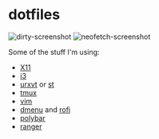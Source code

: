 # dotfiles
![dirty-screenshot](https://i.imgur.com/kgMntuph.png)
![neofetch-screenshot](https://i.imgur.com/AlaNPceh.png)

Some of the stuff I'm using: 
- [X11](https://github.com/seesleestak/dotfiles/blob/master/X11) 
- [i3](https://github.com/seesleestak/dotfiles/blob/master/i3/.config/i3/config) 
- [urxvt](https://github.com/seesleestak/dotfiles/blob/master/X11/.Xresources) or [st](https://github.com/seesleestak/st) 
- [tmux](https://github.com/seesleestak/dotfiles/blob/master/tmux/.tmux.conf) 
- [vim](https://github.com/seesleestak/dotfiles/tree/master/vim/.vim) 
- [dmenu](https://github.com/seesleestak/dmenu) and [rofi](https://github.com/seesleestak/dotfiles/blob/master/rofi/.config/rofi/config)
- [polybar](https://github.com/seesleestak/dotfiles/blob/master/polybar/.config/polybar/config) 
- [ranger](https://github.com/seesleestak/dotfiles/blob/master/ranger/.config/ranger/rc.conf) 
